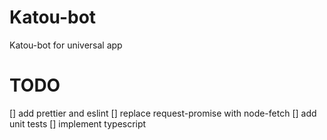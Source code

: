 # Katou-bot
Katou-bot for universal app


# TODO
[] add prettier and eslint
[] replace request-promise with node-fetch
[] add unit tests
[] implement typescript